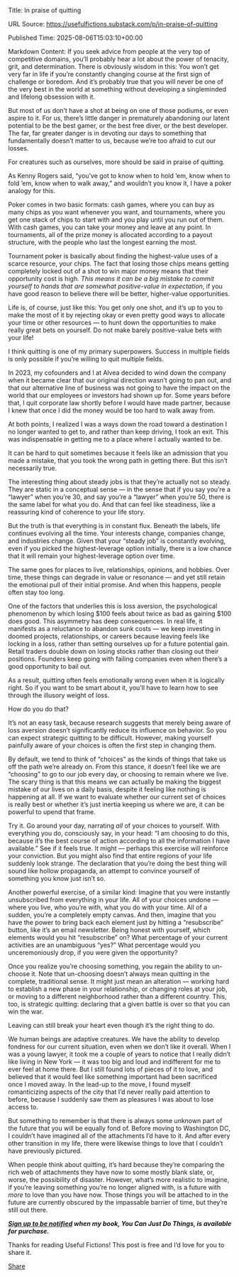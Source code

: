 Title: In praise of quitting

URL Source: https://usefulfictions.substack.com/p/in-praise-of-quitting

Published Time: 2025-08-06T15:03:10+00:00

Markdown Content:
If you seek advice from people at the very top of competitive domains, you’ll probably hear a lot about the power of tenacity, grit, and determination. There is obviously wisdom in this: You won’t get very far in life if you’re constantly changing course at the first sign of challenge or boredom. And it’s probably true that you will never be one of the very best in the world at something without developing a singleminded and lifelong obsession with it.

But most of us don’t have a shot at being on one of those podiums, or even aspire to it. For us, there’s little danger in prematurely abandoning our latent potential to be the best gamer, or the best free diver, or the best developer. The far, far greater danger is in devoting our days to something that fundamentally doesn’t matter to us, because we’re too afraid to cut our losses.

For creatures such as ourselves, more should be said in praise of quitting.

As Kenny Rogers said, “you’ve got to know when to hold ’em, know when to fold ’em, know when to walk away,” and wouldn’t you know it, I have a poker analogy for this.

Poker comes in two basic formats: cash games, where you can buy as many chips as you want whenever you want, and tournaments, where you get one stack of chips to start with and you play until you run out of them. With cash games, you can take your money and leave at any point. In tournaments, all of the prize money is allocated according to a payout structure, with the people who last the longest earning the most.

Tournament poker is basically about finding the highest-value uses of a scarce resource, your chips. The fact that losing those chips means getting completely locked out of a shot to win major money means that their opportunity cost is high. _This means it can be a big mistake to commit yourself to hands that are somewhat positive-value in expectation_, if you have good reason to believe there will be better, higher-value opportunities.

Life is, of course, just like this: You get only one shot, and it’s up to you to make the most of it by rejecting okay or even pretty good ways to allocate your time or other resources — to hunt down the opportunities to make really great bets on yourself. Do not make barely positive-value bets with your life!

I think quitting is one of my primary superpowers. Success in multiple fields is only possible if you’re willing to quit multiple fields.

In 2023, my cofounders and I at Alvea decided to wind down the company when it became clear that our original direction wasn’t going to pan out, and that our alternative line of business was not going to have the impact on the world that our employees or investors had shown up for. Some years before that, I quit corporate law shortly before I would have made partner, because I knew that once I did the money would be too hard to walk away from.

At both points, I realized I was a ways down the road toward a destination I no longer wanted to get to, and rather than keep driving, I took an exit. This was indispensable in getting me to a place where I actually wanted to be.

It can be hard to quit sometimes because it feels like an admission that you made a mistake, that you took the wrong path in getting there. But this isn’t necessarily true.

The interesting thing about steady jobs is that they’re actually not so steady. They are static in a conceptual sense — in the sense that if you say you’re a “lawyer” when you’re 30, and say you’re a “lawyer” when you’re 50, there is the same label for what you do. And that can feel like steadiness, like a reassuring kind of coherence to your life story.

But the truth is that everything is in constant flux. Beneath the labels, life continues evolving all the time. Your interests change, companies change, and industries change. Given that your “steady job” is constantly evolving, even if you picked the highest-leverage option initially, there is a low chance that it will remain your highest-leverage option over time.

The same goes for places to live, relationships, opinions, and hobbies. Over time, these things can degrade in value or resonance — and yet still retain the emotional pull of their initial promise. And when this happens, people often stay too long.

One of the factors that underlies this is loss aversion, the psychological phenomenon by which losing $100 feels about twice as bad as gaining $100 does good. This asymmetry has deep consequences. In real life, it manifests as a reluctance to abandon sunk costs — we keep investing in doomed projects, relationships, or careers because leaving feels like locking in a loss, rather than setting ourselves up for a future potential gain. Retail traders double down on losing stocks rather than closing out their positions. Founders keep going with failing companies even when there’s a good opportunity to bail out.

As a result, quitting often feels emotionally wrong even when it is logically right. So if you want to be smart about it, you’ll have to learn how to see through the illusory weight of loss.

How do you do that?

It’s not an easy task, because research suggests that merely being aware of loss aversion doesn’t significantly reduce its influence on behavior. So you can expect strategic quitting to be difficult. However, making yourself painfully aware of your choices is often the first step in changing them.

By default, we tend to think of “choices” as the kinds of things that take us off the path we’re already on. From this stance, it doesn’t feel like we are “choosing” to go to our job every day, or choosing to remain where we live. The scary thing is that this means we can actually be making the biggest mistake of our lives on a daily basis, despite it feeling like nothing is happening at all. If we want to evaluate whether our current set of choices is really best or whether it’s just inertia keeping us where we are, it can be powerful to upend that frame.

Try it. Go around your day, narrating _all_ of your choices to yourself. With everything you do, consciously say, in your head: “I am choosing to do this, because it’s the best course of action according to all the information I have available.” See if it feels true. It might — perhaps this exercise will reinforce your conviction. But you might also find that entire regions of your life suddenly look strange. The declaration that you’re doing the best thing will sound like hollow propaganda, an attempt to convince yourself of something you know just isn’t so.

Another powerful exercise, of a similar kind: Imagine that you were instantly unsubscribed from everything in your life. All of your choices undone — where you live, who you’re with, what you do with your time. All of a sudden, you’re a completely empty canvas. And then, imagine that you have the power to bring back each element just by hitting a “resubscribe” button, like it’s an email newsletter. Being honest with yourself, which elements would you hit “resubscribe” on? What percentage of your current activities are an unambiguous “yes?” What percentage would you unceremoniously drop, if you were given the opportunity?

Once you realize you’re choosing something, you regain the ability to un-choose it. Note that un-choosing doesn’t always mean quitting in the complete, traditional sense. It might just mean an alteration — working hard to establish a new phase in your relationship, or changing roles at your job, or moving to a different neighborhood rather than a different country. This, too, is strategic quitting: declaring that a given battle is over so that you can win the war.

Leaving can still break your heart even though it’s the right thing to do.

We human beings are adaptive creatures. We have the ability to develop fondness for our current situation, even when we don’t like it overall. When I was a young lawyer, it took me a couple of years to notice that I really didn’t like living in New York — it was too big and loud and indifferent for me to ever feel at home there. But I still found lots of pieces of it to love, and believed that it would feel like something important had been sacrificed once I moved away. In the lead-up to the move, I found myself romanticizing aspects of the city that I’d never really paid attention to before, because I suddenly saw them as pleasures I was about to lose access to.

But something to remember is that there is always some unknown part of the future that you will be equally fond of. Before moving to Washington DC, I couldn’t have imagined all of the attachments I’d have to it. And after every other transition in my life, there were likewise things to love that I couldn’t have previously pictured.

When people think about quitting, it’s hard because they’re comparing the rich web of attachments they have now to some mostly blank slate, or, worse, the possibility of disaster. However, what’s more realistic to imagine, if you’re leaving something you’re no longer aligned with, is a future with _more_ to love than you have now. Those things you will be attached to in the future are currently obscured by the impassable barrier of time, but they’re still out there.

_**[Sign up to be notified](https://mailchi.mp/44578760e686/book-preorder-signup) when my book, You Can Just Do Things, is available for purchase.**_

Thanks for reading Useful Fictions! This post is free and I’d love for you to share it.

[Share](https://usefulfictions.substack.com/p/in-praise-of-quitting?utm_source=substack&utm_medium=email&utm_content=share&action=share)